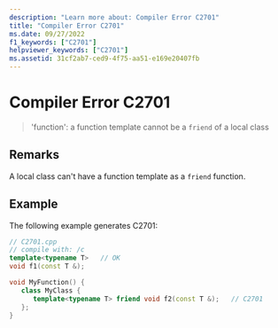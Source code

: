 ```yaml
---
description: "Learn more about: Compiler Error C2701"
title: "Compiler Error C2701"
ms.date: 09/27/2022
f1_keywords: ["C2701"]
helpviewer_keywords: ["C2701"]
ms.assetid: 31cf2ab7-ced9-4f75-aa51-e169e20407fb
---
```

# Compiler Error C2701

> 'function': a function template cannot be a `friend` of a local class

## Remarks

A local class can't have a function template as a `friend` function.

## Example

The following example generates C2701:

```cpp
// C2701.cpp
// compile with: /c
template<typename T>   // OK
void f1(const T &);

void MyFunction() {
   class MyClass {
      template<typename T> friend void f2(const T &);   // C2701
   };
}
```

